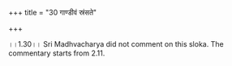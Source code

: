 +++
title = "30 गाण्डीवं स्रंसते"

+++
  
  
।।1.30।। Sri Madhvacharya did not comment on this sloka. The commentary
starts from 2.11.  
  
